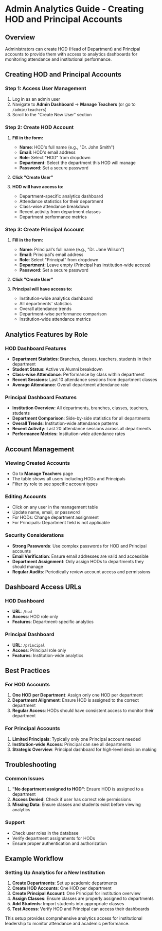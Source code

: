 # Admin Analytics Guide - Creating HOD and Principal Accounts

## Overview
Administrators can create HOD (Head of Department) and Principal accounts to provide them with access to analytics dashboards for monitoring attendance and institutional performance.

## Creating HOD and Principal Accounts

### Step 1: Access User Management
1. Log in as an admin user
2. Navigate to **Admin Dashboard** → **Manage Teachers** (or go to `/admin/teachers`)
3. Scroll to the "Create New User" section

### Step 2: Create HOD Account
1. **Fill in the form:**
   - **Name**: HOD's full name (e.g., "Dr. John Smith")
   - **Email**: HOD's email address
   - **Role**: Select "HOD" from dropdown
   - **Department**: Select the department this HOD will manage
   - **Password**: Set a secure password

2. **Click "Create User"**

3. **HOD will have access to:**
   - Department-specific analytics dashboard
   - Attendance statistics for their department
   - Class-wise attendance breakdown
   - Recent activity from department classes
   - Department performance metrics

### Step 3: Create Principal Account
1. **Fill in the form:**
   - **Name**: Principal's full name (e.g., "Dr. Jane Wilson")
   - **Email**: Principal's email address
   - **Role**: Select "Principal" from dropdown
   - **Department**: Leave empty (Principal has institution-wide access)
   - **Password**: Set a secure password

2. **Click "Create User"**

3. **Principal will have access to:**
   - Institution-wide analytics dashboard
   - All departments' statistics
   - Overall attendance trends
   - Department-wise performance comparison
   - Institution-wide attendance metrics

## Analytics Features by Role

### HOD Dashboard Features
- **Department Statistics**: Branches, classes, teachers, students in their department
- **Student Status**: Active vs Alumni breakdown
- **Class-wise Attendance**: Performance by class within department
- **Recent Sessions**: Last 10 attendance sessions from department classes
- **Average Attendance**: Overall department attendance rate

### Principal Dashboard Features
- **Institution Overview**: All departments, branches, classes, teachers, students
- **Department Comparison**: Side-by-side statistics for all departments
- **Overall Trends**: Institution-wide attendance patterns
- **Recent Activity**: Last 20 attendance sessions across all departments
- **Performance Metrics**: Institution-wide attendance rates

## Account Management

### Viewing Created Accounts
- Go to **Manage Teachers** page
- The table shows all users including HODs and Principals
- Filter by role to see specific account types

### Editing Accounts
- Click on any user in the management table
- Update name, email, or password
- For HODs: Change department assignment
- For Principals: Department field is not applicable

### Security Considerations
- **Strong Passwords**: Use complex passwords for HOD and Principal accounts
- **Email Verification**: Ensure email addresses are valid and accessible
- **Department Assignment**: Only assign HODs to departments they should manage
- **Regular Audits**: Periodically review account access and permissions

## Dashboard Access URLs

### HOD Dashboard
- **URL**: `/hod`
- **Access**: HOD role only
- **Features**: Department-specific analytics

### Principal Dashboard
- **URL**: `/principal`
- **Access**: Principal role only
- **Features**: Institution-wide analytics

## Best Practices

### For HOD Accounts
1. **One HOD per Department**: Assign only one HOD per department
2. **Department Alignment**: Ensure HOD is assigned to the correct department
3. **Regular Access**: HODs should have consistent access to monitor their department

### For Principal Accounts
1. **Limited Principals**: Typically only one Principal account needed
2. **Institution-wide Access**: Principal can see all departments
3. **Strategic Overview**: Principal dashboard for high-level decision making

## Troubleshooting

### Common Issues
1. **"No department assigned to HOD"**: Ensure HOD is assigned to a department
2. **Access Denied**: Check if user has correct role permissions
3. **Missing Data**: Ensure classes and students exist before viewing analytics

### Support
- Check user roles in the database
- Verify department assignments for HODs
- Ensure proper authentication and authorization

## Example Workflow

### Setting Up Analytics for a New Institution
1. **Create Departments**: Set up academic departments
2. **Create HOD Accounts**: One HOD per department
3. **Create Principal Account**: One Principal for institution overview
4. **Assign Classes**: Ensure classes are properly assigned to departments
5. **Add Students**: Import students into appropriate classes
6. **Test Access**: Verify HOD and Principal can access their dashboards

This setup provides comprehensive analytics access for institutional leadership to monitor attendance and academic performance.
